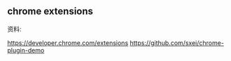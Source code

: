 ## chrome extensions

资料: 

https://developer.chrome.com/extensions
https://github.com/sxei/chrome-plugin-demo